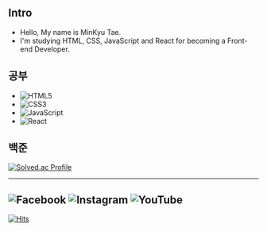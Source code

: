 ## Intro ##
* Hello, My name is MinKyu Tae.
* I'm studying HTML, CSS, JavaScript and React for becoming a Front-end Developer.

## 공부 ##
* <img alt="HTML5" src="https://img.shields.io/badge/html5-%23E34F26.svg?style=for-the-badge&logo=html5&logoColor=white"/>
* <img alt="CSS3" src="https://img.shields.io/badge/css3-%231572B6.svg?style=for-the-badge&logo=css3&logoColor=white"/>
* <img alt="JavaScript" src="https://img.shields.io/badge/javascript-%23323330.svg?style=for-the-badge&logo=javascript&logoColor=%23F7DF1E"/>
* <img alt="React" src="https://img.shields.io/badge/react-%2320232a.svg?style=for-the-badge&logo=react&logoColor=%2361DAFB"/>


## 백준 ##
[![Solved.ac Profile](http://mazassumnida.wtf/api/generate_badge?boj=alsrb0504)](https://solved.ac/alsrb0504)


----
<img alt="Facebook" src="https://img.shields.io/badge/Facebook-%231877F2.svg?style=for-the-badge&logo=Facebook&logoColor=white"/>  <img alt="Instagram" src="https://img.shields.io/badge/Instagram-%23E4405F.svg?style=for-the-badge&logo=Instagram&logoColor=white"/>  <img alt="YouTube" src="https://img.shields.io/badge/Youtube-%23FF0000.svg?style=for-the-badge&logo=YouTube&logoColor=white"/>
----
[![Hits](https://hits.seeyoufarm.com/api/count/incr/badge.svg?url=https%3A%2F%2Fgithub.com%2Falsrb0504&count_bg=%2379C83D&title_bg=%23555555&icon=&icon_color=%23E7E7E7&title=hits&edge_flat=false)](https://hits.seeyoufarm.com)

<!---
alsrb0504/alsrb0504 is a ✨ special ✨ repository because its `README.md` (this file) appears on your GitHub profile.
You can click the Preview link to take a look at your changes.
--->
